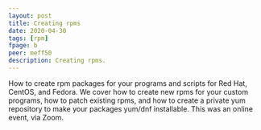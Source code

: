 ```yaml
---
layout: post
title: Creating rpms
date: 2020-04-30
tags: [rpm]
fpage: b
peer: meff50
description: Creating rpms.
---
```

How to create rpm packages for your programs and scripts for Red Hat, CentOS, and Fedora. We cover how to create new rpms for your custom programs, how to patch existing rpms, and how to create a private yum repository to make your packages yum/dnf installable. This was an online event, via Zoom.
